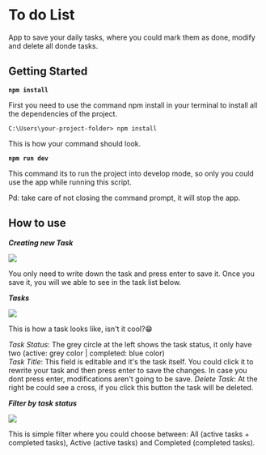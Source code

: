 # To do List

App to save your daily tasks, where you could mark them as done, modify and delete all donde tasks.

## Getting Started

**`npm install`**

First you need to use the command npm install in your terminal to install all the dependencies of the project.

    C:\Users\your-project-folder> npm install

This is how your command should look.

**`npm run dev`**

This command its to run the project into develop mode, so only you could use the app while running this script.

Pd: take care of not closing the command prompt, it will stop the app.

## How to use

***Creating new Task***

<img src="https://i.ibb.co/d7RBbCT/Captura-de-pantalla-2023-03-01-103743.png" />

You only need to write down the task and press enter to save it. Once you save it, you will we able to see in the task list below.

***Tasks***

<img src="https://i.ibb.co/pRDqP9w/Captura-de-pantalla-2023-03-01-122246.png">

This is how a task looks like, isn't it cool?😁<br>

_Task Status_: The grey circle at the left shows the task status, it only have two (active: grey color | completed: blue color)<br>
_Task Title_: This field is editable and it's the task itself. You could click it to rewrite your task and then press enter to save the changes. In case you dont press enter, modifications aren't going to be save.
_Delete Task_: At the right be could see a cross, if you click this button the task will be deleted.

***Filter by task status***

<img src="https://i.ibb.co/3fH3wYB/Captura-de-pantalla-2023-03-01-123239.png">

This is simple filter where you could choose between: All (active tasks + completed tasks), Active (active tasks) and Completed (completed tasks).